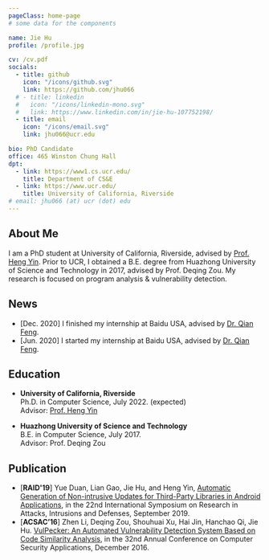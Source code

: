 ```yaml
---
pageClass: home-page
# some data for the components

name: Jie Hu
profile: /profile.jpg

cv: /cv.pdf
socials:
  - title: github
    icon: "/icons/github.svg"
    link: https://github.com/jhu066
  # - title: linkedin
  #   icon: "/icons/linkedin-mono.svg"
  #   link: https://www.linkedin.com/in/jie-hu-107752198/
  - title: email
    icon: "/icons/email.svg"
    link: jhu066@ucr.edu

bio: PhD Candidate 
office: 465 Winston Chung Hall 
dpt:
  - link: https://www1.cs.ucr.edu/
    title: Department of CS&E
  - link: https://www.ucr.edu/
    title: University of California, Riverside
# email: jhu066 (at) ucr (dot) edu
---
```


<ProfileSection :frontmatter="$page.frontmatter" />

## About Me
I am a PhD student at University of California, Riverside, advised by [Prof. Heng Yin](https://www.cs.ucr.edu/~heng/). Prior to UCR, I obtained a B.E. degree from Huazhong University of Science and Technology in 2017, advised by Prof. Deqing Zou. My research is focused on program analysis & vulnerability detection.


## News

- [Dec. 2020] I finished my internship at Baidu USA, advised by [Dr. Qian Feng](https://sites.google.com/site/qianfeng924/home).
- [Jun. 2020] I started my internship at Baidu USA, advised by [Dr. Qian Feng](https://sites.google.com/site/qianfeng924/home).


## Education

- **University of California, Riverside** <br/>
Ph.D. in Computer Science, July 2022. (expected) <br/>
Advisor: [Prof. Heng Yin](https://www.cs.ucr.edu/~heng/)

- **Huazhong University of Science and Technology** <br/>
B.E. in Computer Science, July 2017. <br/>
Advisor: Prof. Deqing Zou


## Publication

<!-- [→ Full list](/projects/) -->

<!-- <ProjectCard image="/projects/1.png" hideBorder=true> -->
<ProjectCard hideBorder=true>

  - [**RAID'19**] Yue Duan, Lian Gao, Jie Hu, and Heng Yin, [Automatic Generation of Non-intrusive Updates for Third-Party Libraries in Android Applications](https://www.cs.ucr.edu/~heng/pubs/LibBandAid.pdf), in the 22nd International Symposium on Research in Attacks, Intrusions and Defenses, September 2019.
  - [**ACSAC’16**] Zhen Li, Deqing Zou, Shouhuai Xu, Hai Jin, Hanchao Qi, Jie Hu. [VulPecker: An Automated Vulnerability Detection System Based on Code Similarity Analysis](https://dl.acm.org/doi/pdf/10.1145/2991079.2991102), in the 32nd Annual Conference on Computer Security Applications, December 2016.

</ProjectCard>


<!-- ## Awards & Honors

### Contests

- First place in **The Hogwarts House Cup** -->


<!-- Custom style for this page -->

<style lang="stylus">

.theme-container.home-page .page
  font-size 14px
  font-family "lucida grande", "lucida sans unicode", lucida, "Helvetica Neue", Helvetica, Arial, sans-serif;
  p
    margin 0 0 0.5rem
  p, ul, ol
    line-height normal
  a
    font-weight normal
  .theme-default-content:not(.custom) > h2
    margin-bottom 0.5rem
  .theme-default-content:not(.custom) > h2:first-child + p
    margin-top 0.5rem
  .theme-default-content:not(.custom) > h3
    padding-top 4rem

  /* Override */
  .md-card
    margin-top 0.5em
    .card-image
      padding 0.2rem
      img
        max-width 120px
        max-height 120px
    .card-content p
      -webkit-margin-after 0.2em

@media (max-width: 419px)
  .theme-container.home-page .page
    p, ul, ol
      line-height 1.5

    .md-card
      .card-image
        img 
          width 100%
          max-width 400px

</style>
